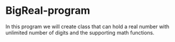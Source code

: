 # BigReal-program
In this program we will create class that  can hold a real number with unlimited number of digits and the supporting math functions. 
